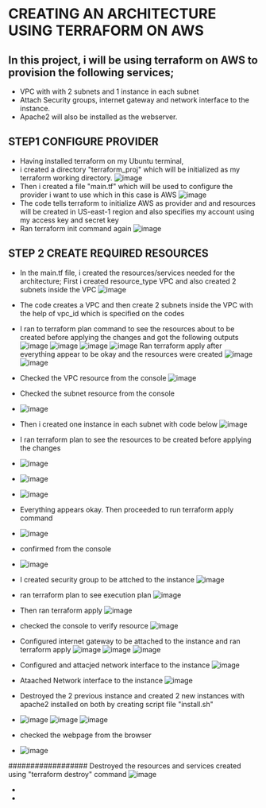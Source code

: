 # CREATING AN ARCHITECTURE USING TERRAFORM ON AWS
## In this project, i will be using terraform on AWS to provision the following services;
* VPC with with 2 subnets and 1 instance in each subnet
* Attach Security groups, internet gateway and network interface to the instance.
* Apache2 will also be installed as the webserver.
## STEP1 CONFIGURE PROVIDER
* Having installed terraform on my Ubuntu terminal,
* i created a directory "terraform_proj" which will be initialized as my terraform working directory.
![image](https://user-images.githubusercontent.com/101482368/163332726-cc583754-4c90-4120-816c-8ac49783f0ab.png)
* Then i created a file "main.tf" which will be used to configure the provider i want to use which in this case is AWS
![image](https://user-images.githubusercontent.com/101482368/163334954-812d02c2-e970-4410-872b-50d9a33f0e0d.png)
* The code tells terraform to initialize AWS as provider and and resources will be created in US-east-1 region and also specifies my account using my access key and secret key
* Ran terraform init command again 
![image](https://user-images.githubusercontent.com/101482368/163335863-e311e543-2725-404b-b059-868d6f67e1bf.png)
## STEP 2 CREATE REQUIRED RESOURCES
* In the main.tf file, i created the resources/services needed for the architecture;
First i created resource_type VPC and also created 2 subnets inside the VPC
![image](https://user-images.githubusercontent.com/101482368/163342567-dae48c2d-dd6f-42d1-ab1f-658b6c92dbdb.png)
* The code creates a VPC and then create 2 subnets inside the VPC with the help of vpc_id which is specified on the codes
* I ran to terraform plan command to see the resources about to be created before applying the changes and got the following outputs
![image](https://user-images.githubusercontent.com/101482368/163340028-c1379af5-b6e4-45e4-8fbf-b2c1552b9403.png)
![image](https://user-images.githubusercontent.com/101482368/163340310-19ded532-960a-4c4f-95c2-343621d6132a.png)
![image](https://user-images.githubusercontent.com/101482368/163340467-2e7f0143-bf97-4614-8274-a8f876ecacc7.png)
![image](https://user-images.githubusercontent.com/101482368/163340543-cf2c5b00-663f-430c-8575-fb60cff3ba14.png)
Ran terraform apply after everything appear to be okay and the resources were created
![image](https://user-images.githubusercontent.com/101482368/163344278-d80999e3-dd88-4720-9405-002e2b7ce862.png)
![image](https://user-images.githubusercontent.com/101482368/163344433-c38d3375-48b9-43bb-9b79-ccbf6ca358ff.png)
* Checked the VPC resource from the console
![image](https://user-images.githubusercontent.com/101482368/163403755-c6af149f-3a74-4b3b-b77d-76122f63f0ab.png)
* Checked the subnet resource from the console
* ![image](https://user-images.githubusercontent.com/101482368/163404753-5c02e3e6-7df0-4edb-8a8f-a05e3dc0062a.png)
* Then i created one instance in each subnet with code below
![image](https://user-images.githubusercontent.com/101482368/163408668-1436efb4-cca6-499e-ad76-d98a088c70da.png)
* I ran terraform plan to see the resources to be created before applying the changes
* ![image](https://user-images.githubusercontent.com/101482368/163409196-99b6734e-d067-44d3-bf34-799fff8a9e4b.png)
* ![image](https://user-images.githubusercontent.com/101482368/163409300-d4842351-80ed-4eae-aea2-57fd8015da79.png)
* ![image](https://user-images.githubusercontent.com/101482368/163409583-20684500-dd59-47cd-b44d-83f75ec74bdf.png)

* Everything appears okay. Then proceeded to run terraform apply command
* ![image](https://user-images.githubusercontent.com/101482368/163417599-8608f570-7311-4c57-a56c-592165c54642.png)
* confirmed from the console
* ![image](https://user-images.githubusercontent.com/101482368/163418243-d5611e40-b926-43b2-8395-eff7b0edb519.png)
* I created security group to be attched to the instance
![image](https://user-images.githubusercontent.com/101482368/163424228-b6497824-d2b3-46e0-99a9-f9ef9fc6fe19.png)
* ran terraform plan to see execution plan
![image](https://user-images.githubusercontent.com/101482368/163424668-fd0d3177-c31e-4e8a-bcee-59ccabdace44.png)
* Then ran terraform apply
![image](https://user-images.githubusercontent.com/101482368/163425016-2bc6016d-a203-4e58-bd7b-88f36f530dbf.png)
* checked the console to verify resource
![image](https://user-images.githubusercontent.com/101482368/163425273-6a70a335-8f11-451d-a966-2e0b6d526e2d.png)
* Configured internet gateway to be attached to the instance and ran terraform apply
![image](https://user-images.githubusercontent.com/101482368/163429983-a72ff297-facd-4567-82b7-b301284d383b.png)
![image](https://user-images.githubusercontent.com/101482368/163430236-40a16ec9-2345-4465-956b-761a2698b6da.png)
![image](https://user-images.githubusercontent.com/101482368/163436640-ed81e5e3-18a4-4d99-97ba-95483f2578b0.png)

* Configured and attacjed network interface to the instance
![image](https://user-images.githubusercontent.com/101482368/163437334-bed55f71-fc8f-44b4-b418-db4c4f92a993.png)
* Ataached Network interface to the instance
![image](https://user-images.githubusercontent.com/101482368/163438471-ad2e6bd8-0c2b-4bc7-8037-51b34d342395.png)
* Destroyed the 2 previous instance and created 2 new instances with apache2 installed on both by creating script file "install.sh"
* ![image](https://user-images.githubusercontent.com/101482368/163442042-6b2868be-8380-4567-ade9-6268f62fb23e.png)
![image](https://user-images.githubusercontent.com/101482368/163441378-2c0f614e-3363-40d9-be8f-65fe00f25471.png)
![image](https://user-images.githubusercontent.com/101482368/163441541-f65f0d76-1b4b-43bd-9ec0-d9ffca658367.png)
* checked the webpage from the browser
* ![image](https://user-images.githubusercontent.com/101482368/163443956-f824e7a6-a116-40b4-ac67-d39ba36685c6.png)

##################
Destroyed the resources and services created using "terraform destroy" command
![image](https://user-images.githubusercontent.com/101482368/163446529-b3cc7e3d-5090-4bfd-9765-dffc5f2b2d15.png)








*


* 


